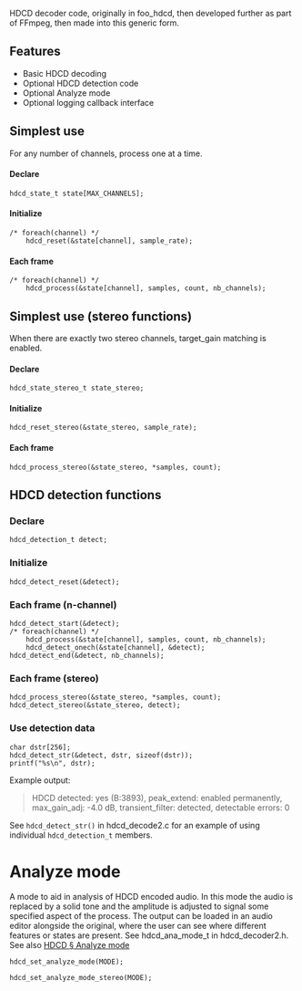 HDCD decoder code, originally in foo_hdcd, then developed further as part of FFmpeg, then made into this generic form.

Features
--------

* Basic HDCD decoding
* Optional HDCD detection code
* Optional Analyze mode
* Optional logging callback interface

Simplest use
------------

For any number of channels, process one at a time.

#### Declare
    hdcd_state_t state[MAX_CHANNELS];

#### Initialize
    /* foreach(channel) */
        hdcd_reset(&state[channel], sample_rate);

#### Each frame
    /* foreach(channel) */
        hdcd_process(&state[channel], samples, count, nb_channels);


Simplest use (stereo functions)
-------------------------------

When there are exactly two stereo channels, target_gain matching is enabled.

#### Declare
    hdcd_state_stereo_t state_stereo;

#### Initialize
    hdcd_reset_stereo(&state_stereo, sample_rate);

#### Each frame
    hdcd_process_stereo(&state_stereo, *samples, count);


HDCD detection functions
------------------------

### Declare
    hdcd_detection_t detect;

### Initialize
    hdcd_detect_reset(&detect);

### Each frame (n-channel)
    hdcd_detect_start(&detect);
    /* foreach(channel) */
        hdcd_process(&state[channel], samples, count, nb_channels);
        hdcd_detect_onech(&state[channel], &detect);
    hdcd_detect_end(&detect, nb_channels);

### Each frame (stereo)
    hdcd_process_stereo(&state_stereo, *samples, count);
    hdcd_detect_stereo(&state_stereo, detect);

### Use detection data
    char dstr[256];
    hdcd_detect_str(&detect, dstr, sizeof(dstr));
    printf("%s\n", dstr);
    
Example output:
> HDCD detected: yes (B:3893), peak_extend: enabled permanently, max_gain_adj: -4.0 dB, transient_filter: detected, detectable errors: 0

See `hdcd_detect_str()` in hdcd_decode2.c for an example of using individual `hdcd_detection_t` members.

Analyze mode
============

A mode to aid in analysis of HDCD encoded audio. In this mode the audio is replaced by a solid tone and the amplitude is adjusted to signal some specified aspect of the process. The output can be loaded in an audio editor alongside the original, where the user can see where different features or states are present.
See hdcd_ana_mode_t in hdcd_decoder2.h. See also [HDCD § Analyze mode](http://wiki.hydrogenaud.io/index.php?title=High_Definition_Compatible_Digital#Analyze_mode)

    hdcd_set_analyze_mode(MODE);

    hdcd_set_analyze_mode_stereo(MODE);

